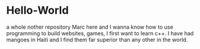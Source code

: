 # Hello-World
a whole nother repository
Marc here and I wanna know how to use programming to build websites, games, I first want to learn c++.
I have had mangoes in Haiti and I find them far superior than any other  in the world.
